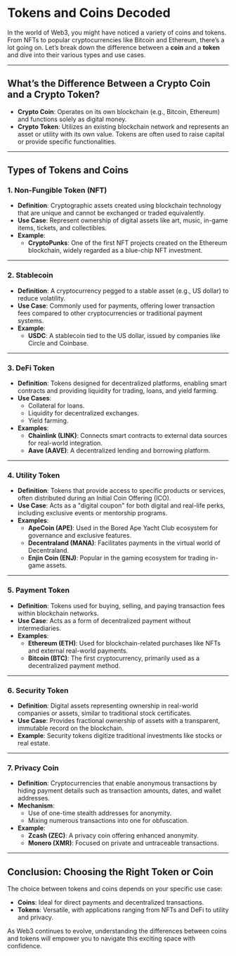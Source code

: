 # Tokens and Coins Decoded

In the world of Web3, you might have noticed a variety of coins and tokens. From NFTs to popular cryptocurrencies like Bitcoin and Ethereum, there’s a lot going on. Let’s break down the difference between a **coin** and a **token** and dive into their various types and use cases.

---

## What’s the Difference Between a Crypto Coin and a Crypto Token?

- **Crypto Coin**: Operates on its own blockchain (e.g., Bitcoin, Ethereum) and functions solely as digital money.
- **Crypto Token**: Utilizes an existing blockchain network and represents an asset or utility with its own value. Tokens are often used to raise capital or provide specific functionalities.

---

## Types of Tokens and Coins

### 1. Non-Fungible Token (NFT)
- **Definition**: Cryptographic assets created using blockchain technology that are unique and cannot be exchanged or traded equivalently.
- **Use Case**: Represent ownership of digital assets like art, music, in-game items, tickets, and collectibles.
- **Example**: 
  - **CryptoPunks**: One of the first NFT projects created on the Ethereum blockchain, widely regarded as a blue-chip NFT investment.

---

### 2. Stablecoin
- **Definition**: A cryptocurrency pegged to a stable asset (e.g., US dollar) to reduce volatility.
- **Use Case**: Commonly used for payments, offering lower transaction fees compared to other cryptocurrencies or traditional payment systems.
- **Example**: 
  - **USDC**: A stablecoin tied to the US dollar, issued by companies like Circle and Coinbase.

---

### 3. DeFi Token
- **Definition**: Tokens designed for decentralized platforms, enabling smart contracts and providing liquidity for trading, loans, and yield farming.
- **Use Cases**:
  - Collateral for loans.
  - Liquidity for decentralized exchanges.
  - Yield farming.
- **Examples**:
  - **Chainlink (LINK)**: Connects smart contracts to external data sources for real-world integration.
  - **Aave (AAVE)**: A decentralized lending and borrowing platform.

---

### 4. Utility Token
- **Definition**: Tokens that provide access to specific products or services, often distributed during an Initial Coin Offering (ICO).
- **Use Case**: Acts as a "digital coupon" for both digital and real-life perks, including exclusive events or mentorship programs.
- **Examples**:
  - **ApeCoin (APE)**: Used in the Bored Ape Yacht Club ecosystem for governance and exclusive features.
  - **Decentraland (MANA)**: Facilitates payments in the virtual world of Decentraland.
  - **Enjin Coin (ENJ)**: Popular in the gaming ecosystem for trading in-game assets.

---

### 5. Payment Token
- **Definition**: Tokens used for buying, selling, and paying transaction fees within blockchain networks.
- **Use Case**: Acts as a form of decentralized payment without intermediaries.
- **Examples**:
  - **Ethereum (ETH)**: Used for blockchain-related purchases like NFTs and external real-world payments.
  - **Bitcoin (BTC)**: The first cryptocurrency, primarily used as a decentralized payment method.

---

### 6. Security Token
- **Definition**: Digital assets representing ownership in real-world companies or assets, similar to traditional stock certificates.
- **Use Case**: Provides fractional ownership of assets with a transparent, immutable record on the blockchain.
- **Example**: Security tokens digitize traditional investments like stocks or real estate.

---

### 7. Privacy Coin
- **Definition**: Cryptocurrencies that enable anonymous transactions by hiding payment details such as transaction amounts, dates, and wallet addresses.
- **Mechanism**:
  - Use of one-time stealth addresses for anonymity.
  - Mixing numerous transactions into one for obfuscation.
- **Example**:
  - **Zcash (ZEC)**: A privacy coin offering enhanced anonymity.
  - **Monero (XMR)**: Focused on private and untraceable transactions.

---

## Conclusion: Choosing the Right Token or Coin

The choice between tokens and coins depends on your specific use case:
- **Coins**: Ideal for direct payments and decentralized transactions.
- **Tokens**: Versatile, with applications ranging from NFTs and DeFi to utility and privacy.

As Web3 continues to evolve, understanding the differences between coins and tokens will empower you to navigate this exciting space with confidence.
